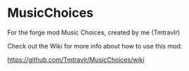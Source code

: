 # MusicChoices

For the forge mod Music Choices, created by me (Tmtravlr)

Check out the Wiki for more info about how to use this mod:

https://github.com/Tmtravlr/MusicChoices/wiki
